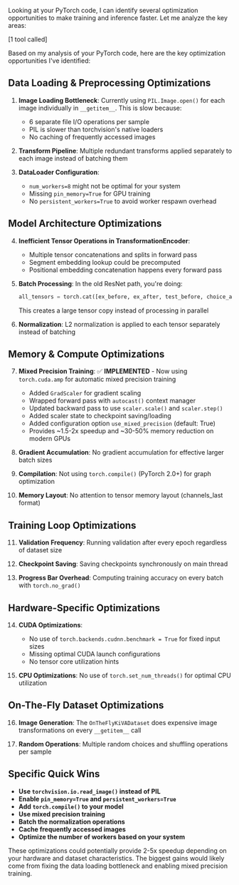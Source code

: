 Looking at your PyTorch code, I can identify several optimization opportunities to make training and inference faster. Let me analyze the key areas:

[1 tool called]

Based on my analysis of your PyTorch code, here are the key optimization opportunities I've identified:

## **Data Loading & Preprocessing Optimizations**

1. **Image Loading Bottleneck**: Currently using `PIL.Image.open()` for each image individually in `__getitem__`. This is slow because:
   - 6 separate file I/O operations per sample
   - PIL is slower than torchvision's native loaders
   - No caching of frequently accessed images

2. **Transform Pipeline**: Multiple redundant transforms applied separately to each image instead of batching them

3. **DataLoader Configuration**: 
   - `num_workers=8` might not be optimal for your system
   - Missing `pin_memory=True` for GPU training
   - No `persistent_workers=True` to avoid worker respawn overhead

## **Model Architecture Optimizations**

4. **Inefficient Tensor Operations in TransformationEncoder**:
   - Multiple tensor concatenations and splits in forward pass
   - Segment embedding lookup could be precomputed
   - Positional embedding concatenation happens every forward pass

5. **Batch Processing**: In the old ResNet path, you're doing:
   ```python
   all_tensors = torch.cat([ex_before, ex_after, test_before, choice_a, choice_b, choice_c], dim=0)
   ```
   This creates a large tensor copy instead of processing in parallel

6. **Normalization**: L2 normalization is applied to each tensor separately instead of batching

## **Memory & Compute Optimizations**

7. **Mixed Precision Training**: ✅ **IMPLEMENTED** - Now using `torch.cuda.amp` for automatic mixed precision training
   - Added `GradScaler` for gradient scaling
   - Wrapped forward pass with `autocast()` context manager
   - Updated backward pass to use `scaler.scale()` and `scaler.step()`
   - Added scaler state to checkpoint saving/loading
   - Added configuration option `use_mixed_precision` (default: True)
   - Provides ~1.5-2x speedup and ~30-50% memory reduction on modern GPUs

8. **Gradient Accumulation**: No gradient accumulation for effective larger batch sizes

9. **Compilation**: Not using `torch.compile()` (PyTorch 2.0+) for graph optimization

10. **Memory Layout**: No attention to tensor memory layout (channels_last format)

## **Training Loop Optimizations**

11. **Validation Frequency**: Running validation after every epoch regardless of dataset size

12. **Checkpoint Saving**: Saving checkpoints synchronously on main thread

13. **Progress Bar Overhead**: Computing training accuracy on every batch with `torch.no_grad()`

## **Hardware-Specific Optimizations**

14. **CUDA Optimizations**:
    - No use of `torch.backends.cudnn.benchmark = True` for fixed input sizes
    - Missing optimal CUDA launch configurations
    - No tensor core utilization hints

15. **CPU Optimizations**: No use of `torch.set_num_threads()` for optimal CPU utilization

## **On-The-Fly Dataset Optimizations**

16. **Image Generation**: The `OnTheFlyKiVADataset` does expensive image transformations on every `__getitem__` call

17. **Random Operations**: Multiple random choices and shuffling operations per sample

## **Specific Quick Wins**

- **Use `torchvision.io.read_image()` instead of PIL**
- **Enable `pin_memory=True` and `persistent_workers=True`**
- **Add `torch.compile()` to your model**
- **Use mixed precision training**
- **Batch the normalization operations**
- **Cache frequently accessed images**
- **Optimize the number of workers based on your system**

These optimizations could potentially provide 2-5x speedup depending on your hardware and dataset characteristics. The biggest gains would likely come from fixing the data loading bottleneck and enabling mixed precision training.